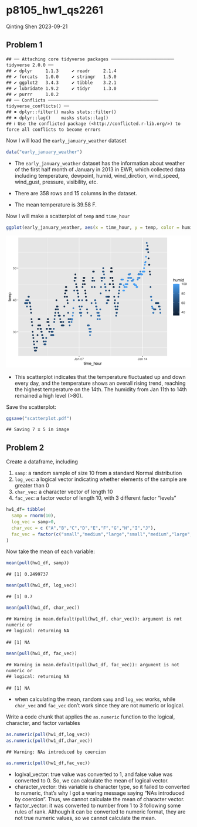 p8105_hw1_qs2261
================
Qinting Shen
2023-09-21

## Problem 1

    ## ── Attaching core tidyverse packages ──────────────────────── tidyverse 2.0.0 ──
    ## ✔ dplyr     1.1.3     ✔ readr     2.1.4
    ## ✔ forcats   1.0.0     ✔ stringr   1.5.0
    ## ✔ ggplot2   3.4.3     ✔ tibble    3.2.1
    ## ✔ lubridate 1.9.2     ✔ tidyr     1.3.0
    ## ✔ purrr     1.0.2     
    ## ── Conflicts ────────────────────────────────────────── tidyverse_conflicts() ──
    ## ✖ dplyr::filter() masks stats::filter()
    ## ✖ dplyr::lag()    masks stats::lag()
    ## ℹ Use the conflicted package (<http://conflicted.r-lib.org/>) to force all conflicts to become errors

Now I will load the `early_january_weather` dataset

``` r
data("early_january_weather")
```

- The `early_january_weather` dataset has the information about weather
  of the first half month of January in 2013 in EWR, which collected
  data including temperature, dewpoint, humid, wind_dirction,
  wind_speed, wind_gust, pressure, visibility, etc.

- There are 358 rows and 15 columns in the dataset.

- The mean temperature is 39.58 F.

Now I will make a scatterplot of `temp` and `time_hour`

``` r
ggplot(early_january_weather, aes(x = time_hour, y = temp, color = humid)) + geom_point()
```

![](p8105_hw1_qs2261_files/figure-gfm/unnamed-chunk-3-1.png)<!-- -->

- This scatterplot indicates that the temperature fluctuated up and down
  every day, and the temperature shows an overall rising trend, reaching
  the highest temperature on the 14th. The humidity from Jan 11th to
  14th remained a high level (\>80).

Save the scatterplot:

``` r
ggsave("scatterplot.pdf")
```

    ## Saving 7 x 5 in image

## Problem 2

Create a dataframe, including

1.  `samp`: a random sample of size 10 from a standard Normal
    distribution
2.  `log_vec`: a logical vector indicating whether elements of the
    sample are greater than 0
3.  `char_vec`: a character vector of length 10
4.  `fac_vec`: a factor vector of length 10, with 3 different factor
    “levels”

``` r
hw1_df= tibble(
  samp = rnorm(10),
  log_vec = samp>0,
  char_vec = c ("A","B","C","D","E","F","G","H","I","J"),
  fac_vec = factor(c("small","medium","large","small","medium","large","small","medium","small","large"))
)
```

Now take the mean of each variable:

``` r
mean(pull(hw1_df, samp))
```

    ## [1] 0.2499737

``` r
mean(pull(hw1_df, log_vec))
```

    ## [1] 0.7

``` r
mean(pull(hw1_df, char_vec))
```

    ## Warning in mean.default(pull(hw1_df, char_vec)): argument is not numeric or
    ## logical: returning NA

    ## [1] NA

``` r
mean(pull(hw1_df, fac_vec))
```

    ## Warning in mean.default(pull(hw1_df, fac_vec)): argument is not numeric or
    ## logical: returning NA

    ## [1] NA

- when calculating the mean, random `samp` and `log_vec` works, while
  `char_vec` and `fac_vec` don’t work since they are not numeric or
  logical.

Write a code chunk that applies the `as.numeric` function to the
logical, character, and factor variables

``` r
as.numeric(pull(hw1_df,log_vec))
as.numeric(pull(hw1_df,char_vec))
```

    ## Warning: NAs introduced by coercion

``` r
as.numeric(pull(hw1_df,fac_vec))
```

- logival_vector: true value was converted to 1, and false value was
  converted to 0. So, we can calculate the mean of logical vector.
- character_vector: this variable is character type, so it failed to
  converted to numeric, that’s why I got a waring message saying “NAs
  introduced by coercion”. Thus, we cannot calculate the mean of
  character vector.
- factor_vector: it was converted to number from 1 to 3 following some
  rules of rank. Although it can be converted to numeric format, they
  are not true numeric values, so we cannot calculate the mean.

